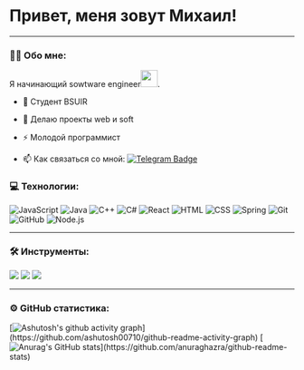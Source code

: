 # Привет, меня зовут Михаил!

---

### :man_technologist: Обо мне:

Я начинающий sowtware engineer<img src="https://media.giphy.com/media/WUlplcMpOCEmTGBtBW/giphy.gif" width="30px">. 

- :telescope: Студент BSUIR

- :seedling: Делаю проекты web и soft

- :zap: Молодой программист

- :mailbox: Как связаться со мной: [![Telegram Badge](https://img.shields.io/badge/-MichaeSemenov-blue?style=flat&logo=Telegram&logoColor=white)](https://t.me/Mik536) 

### 💻 Технологии:


![JavaScript](https://img.shields.io/badge/-JavaScript-yellow?style=flat-square&logo=javascript&logoColor=white)
![Java](https://img.shields.io/badge/-Java-red?style=flat-square&logo=java&logoColor=white)
![C++](https://img.shields.io/badge/-C++-blue?style=flat-square&logo=c%2B%2B&logoColor=white)
![C#](https://img.shields.io/badge/-C%23-purple?style=flat-square&logo=c-sharp&logoColor=white)
![React](https://img.shields.io/badge/-React-blue?style=flat-square&logo=react&logoColor=white)
![HTML](https://img.shields.io/badge/-HTML-orange?style=flat-square&logo=html5&logoColor=white)
![CSS](https://img.shields.io/badge/-CSS-blueviolet?style=flat-square&logo=css3&logoColor=white)
![Spring](https://img.shields.io/badge/-Spring-green?style=flat-square&logo=spring&logoColor=white)
![Git](https://img.shields.io/badge/-Git-red?style=flat-square&logo=git&logoColor=white)
![GitHub](https://img.shields.io/badge/-GitHub-black?style=flat-square&logo=github&logoColor=white)
![Node.js](https://img.shields.io/badge/-Node.js-green?style=flat-square&logo=node.js&logoColor=white)


---
### 🛠 Инструменты:

<div>
 <img src="https://img.shields.io/badge/-IntelliJ%20IDEA-blue?style=flat-square&logo=intellij-idea&logoColor=white">
<img src="https://img.shields.io/badge/-Visual%20Studio-purple?style=flat-square&logo=visual-studio&logoColor=white">
<img src="https://img.shields.io/badge/-VS%20Code-blueviolet?style=flat-square&logo=visual-studio-code&logoColor=white">
</div>


---

### ⚙️ GitHub статистика:
[![Ashutosh's github activity graph](https://github-readme-activity-graph.vercel.app/graph?[MichaelSemenov](https://github.com/MichaelSemenov)=Ashutosh00710)](https://github.com/ashutosh00710/github-readme-activity-graph)
[![Anurag's GitHub stats](https://github-readme-stats.vercel.app/api?[MichaelSemenov](https://github.com/MichaelSemenov)=anuraghazra)](https://github.com/anuraghazra/github-readme-stats)

